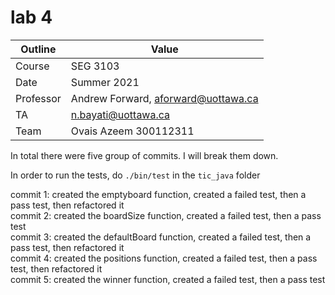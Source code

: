 # lab 4 
| Outline | Value |
| --- | --- |
| Course | SEG 3103 |
| Date | Summer 2021 |
| Professor | Andrew Forward, aforward@uottawa.ca |
| TA | n.bayati@uottawa.ca|
| Team | Ovais Azeem 300112311 |

In total there were five group of commits. I will break them down. <br> 

In order to run the tests, do `./bin/test` in the `tic_java` folder <br> 

commit 1: created the emptyboard function, created a failed test, then a pass test, then refactored it <br>
commit 2: created the boardSize function, created a failed test, then a pass test <br>
commit 3: created the defaultBoard function, created a failed test, then a pass test, then refactored it <br>
commit 4: created the positions function, created a failed test, then a pass test, then refactored it <br>
commit 5: created the winner function, created a failed test, then a pass test <br>
